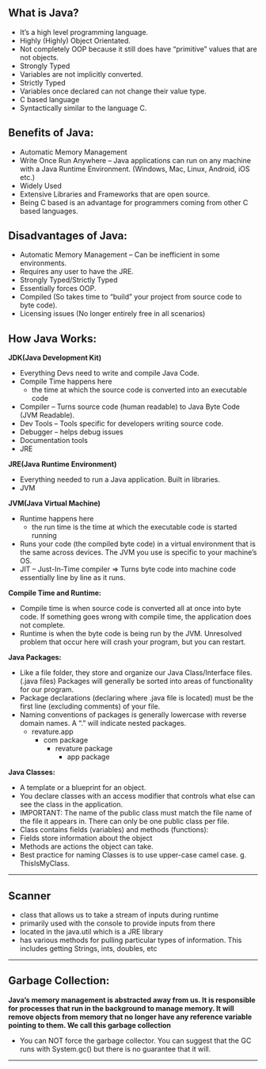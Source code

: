 ## What is Java?

- It’s a high level programming language.
- Highly (Highly) Object Orientated.
- Not completely OOP because it still does have “primitive” values that are not objects.
- Strongly Typed
- Variables are not implicitly converted.
- Strictly Typed
- Variables once declared can not change their value type.
- C based language
- Syntactically similar to the language C.

## Benefits of Java:

- Automatic Memory Management
- Write Once Run Anywhere – Java applications can run on any machine with a Java Runtime Environment. (Windows, Mac, Linux, Android, iOS etc.)
- Widely Used
- Extensive Libraries and Frameworks that are open source.
- Being C based is an advantage for programmers coming from other C based languages.
 

## Disadvantages of Java:

- Automatic Memory Management – Can be inefficient in some environments.
- Requires any user to have the JRE.
- Strongly Typed/Strictly Typed
- Essentially forces OOP.
- Compiled (So takes time to “build” your project from source code to byte code).
- Licensing issues (No longer entirely free in all scenarios)
 

## How Java Works:

**JDK(Java Development Kit)**

- Everything Devs need to write and compile Java Code.
- Compile Time happens here
    - the time at which the source code is converted into an executable code
- Compiler – Turns source code (human readable) to Java Byte Code (JVM Readable).
- Dev Tools – Tools specific for developers writing source code.
- Debugger – helps debug issues
- Documentation tools
- JRE

**JRE(Java Runtime Environment)**
- Everything needed to run a Java application.
Built in libraries.
- JVM

**JVM(Java Virtual Machine)**
- Runtime happens here
    - the run time is the time at which the executable code is started running
- Runs your code (the compiled byte code) in a virtual environment that is the same across devices. The JVM you use is specific to your machine’s OS.
- JIT – Just-In-Time compiler => Turns byte code into machine code essentially line by line as it runs.

**Compile Time and Runtime:**
- Compile time is when source code is converted all at once into byte code. If something goes wrong with compile time, the application does not complete.
- Runtime is when the byte code is being run by the JVM. Unresolved problem that occur here will crash your program, but you can restart.
 

 

**Java Packages:**

- Like a file folder, they store and organize our Java Class/Interface files. (.java files) Packages will generally be sorted into areas of functionality for our program.
- Package declarations (declaring where .java file is located) must be the first line (excluding comments) of your file.
- Naming conventions of packages is generally lowercase with reverse domain names. A “.” will indicate nested packages.
    - revature.app
        - com package
            - revature package
                - app package

**Java Classes:**

- A template or a blueprint for an object.
- You declare classes with an access modifier that controls what else can see the class in the application.
- IMPORTANT: The name of the public class must match the file name of the file it appears in. There can only be one public class per file.
- Class contains fields (variables) and methods (functions):
- Fields store information about the object
- Methods are actions the object can take.
- Best practice for naming Classes is to use upper-case camel case.
g. ThisIsMyClass.

__________________________

## Scanner
- class that allows us to take a stream of inputs during runtime
- primarily used with the console to provide inputs from there
- located in the java.util which is a JRE library
- has various methods for pulling particular types of information. This includes getting Strings, ints, doubles, etc
_____________________________

## Garbage Collection:
**Java’s memory management is abstracted away from us. It is responsible for processes that run in the background to manage memory. It will remove objects from memory that no longer have any reference variable pointing to them. We call this garbage collection**
- You can NOT force the garbage collector. You can suggest that the GC runs with System.gc() but there is no guarantee that it will.
________________________